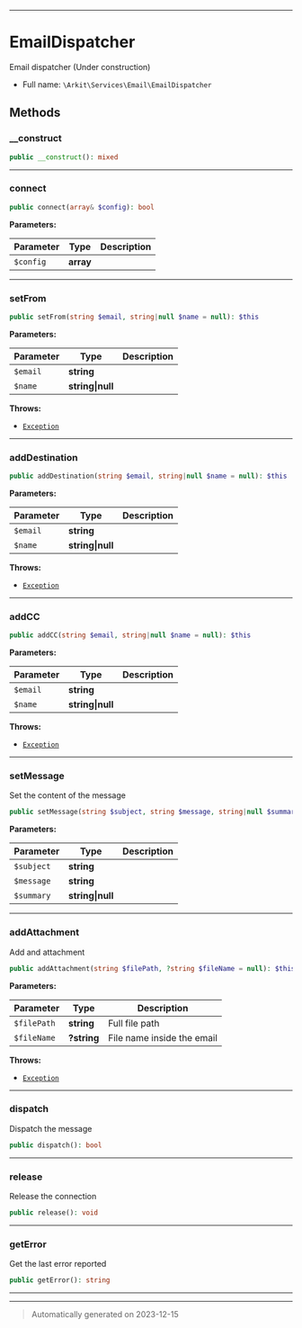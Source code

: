 ***

# EmailDispatcher

Email dispatcher (Under construction)



* Full name: `\Arkit\Services\Email\EmailDispatcher`




## Methods


### __construct



```php
public __construct(): mixed
```












***

### connect



```php
public connect(array& $config): bool
```








**Parameters:**

| Parameter | Type | Description |
|-----------|------|-------------|
| `$config` | **array** |  |





***

### setFrom



```php
public setFrom(string $email, string|null $name = null): $this
```








**Parameters:**

| Parameter | Type | Description |
|-----------|------|-------------|
| `$email` | **string** |  |
| `$name` | **string&#124;null** |  |




**Throws:**

- [`Exception`](../../../PHPMailer/PHPMailer/Exception.md)



***

### addDestination



```php
public addDestination(string $email, string|null $name = null): $this
```








**Parameters:**

| Parameter | Type | Description |
|-----------|------|-------------|
| `$email` | **string** |  |
| `$name` | **string&#124;null** |  |




**Throws:**

- [`Exception`](../../../PHPMailer/PHPMailer/Exception.md)



***

### addCC



```php
public addCC(string $email, string|null $name = null): $this
```








**Parameters:**

| Parameter | Type | Description |
|-----------|------|-------------|
| `$email` | **string** |  |
| `$name` | **string&#124;null** |  |




**Throws:**

- [`Exception`](../../../PHPMailer/PHPMailer/Exception.md)



***

### setMessage

Set the content of the message

```php
public setMessage(string $subject, string $message, string|null $summary = null): $this
```








**Parameters:**

| Parameter | Type | Description |
|-----------|------|-------------|
| `$subject` | **string** |  |
| `$message` | **string** |  |
| `$summary` | **string&#124;null** |  |





***

### addAttachment

Add and attachment

```php
public addAttachment(string $filePath, ?string $fileName = null): $this
```








**Parameters:**

| Parameter | Type | Description |
|-----------|------|-------------|
| `$filePath` | **string** | Full file path |
| `$fileName` | **?string** | File name inside the email |




**Throws:**

- [`Exception`](../../../PHPMailer/PHPMailer/Exception.md)



***

### dispatch

Dispatch the message

```php
public dispatch(): bool
```












***

### release

Release the connection

```php
public release(): void
```












***

### getError

Get the last error reported

```php
public getError(): string
```












***


***
> Automatically generated on 2023-12-15
